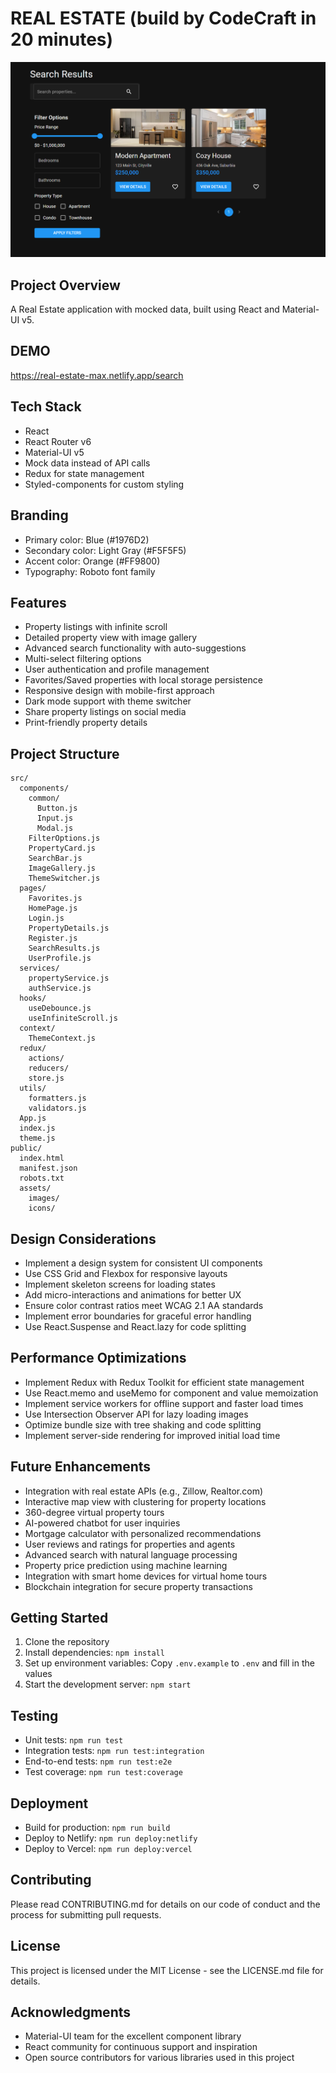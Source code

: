 # REAL ESTATE (build by CodeCraft in 20 minutes)

![alt text](image.png)

## Project Overview

A Real Estate application with mocked data, built using React and Material-UI v5.

## DEMO

https://real-estate-max.netlify.app/search

## Tech Stack

-   React
-   React Router v6
-   Material-UI v5
-   Mock data instead of API calls
-   Redux for state management
-   Styled-components for custom styling

## Branding

-   Primary color: Blue (#1976D2)
-   Secondary color: Light Gray (#F5F5F5)
-   Accent color: Orange (#FF9800)
-   Typography: Roboto font family

## Features

-   Property listings with infinite scroll
-   Detailed property view with image gallery
-   Advanced search functionality with auto-suggestions
-   Multi-select filtering options
-   User authentication and profile management
-   Favorites/Saved properties with local storage persistence
-   Responsive design with mobile-first approach
-   Dark mode support with theme switcher
-   Share property listings on social media
-   Print-friendly property details

## Project Structure

```
src/
  components/
    common/
      Button.js
      Input.js
      Modal.js
    FilterOptions.js
    PropertyCard.js
    SearchBar.js
    ImageGallery.js
    ThemeSwitcher.js
  pages/
    Favorites.js
    HomePage.js
    Login.js
    PropertyDetails.js
    Register.js
    SearchResults.js
    UserProfile.js
  services/
    propertyService.js
    authService.js
  hooks/
    useDebounce.js
    useInfiniteScroll.js
  context/
    ThemeContext.js
  redux/
    actions/
    reducers/
    store.js
  utils/
    formatters.js
    validators.js
  App.js
  index.js
  theme.js
public/
  index.html
  manifest.json
  robots.txt
  assets/
    images/
    icons/
```

## Design Considerations

-   Implement a design system for consistent UI components
-   Use CSS Grid and Flexbox for responsive layouts
-   Implement skeleton screens for loading states
-   Add micro-interactions and animations for better UX
-   Ensure color contrast ratios meet WCAG 2.1 AA standards
-   Implement error boundaries for graceful error handling
-   Use React.Suspense and React.lazy for code splitting

## Performance Optimizations

-   Implement Redux with Redux Toolkit for efficient state management
-   Use React.memo and useMemo for component and value memoization
-   Implement service workers for offline support and faster load times
-   Use Intersection Observer API for lazy loading images
-   Optimize bundle size with tree shaking and code splitting
-   Implement server-side rendering for improved initial load time

## Future Enhancements

-   Integration with real estate APIs (e.g., Zillow, Realtor.com)
-   Interactive map view with clustering for property locations
-   360-degree virtual property tours
-   AI-powered chatbot for user inquiries
-   Mortgage calculator with personalized recommendations
-   User reviews and ratings for properties and agents
-   Advanced search with natural language processing
-   Property price prediction using machine learning
-   Integration with smart home devices for virtual home tours
-   Blockchain integration for secure property transactions

## Getting Started

1. Clone the repository
2. Install dependencies: `npm install`
3. Set up environment variables: Copy `.env.example` to `.env` and fill in the values
4. Start the development server: `npm start`

## Testing

-   Unit tests: `npm run test`
-   Integration tests: `npm run test:integration`
-   End-to-end tests: `npm run test:e2e`
-   Test coverage: `npm run test:coverage`

## Deployment

-   Build for production: `npm run build`
-   Deploy to Netlify: `npm run deploy:netlify`
-   Deploy to Vercel: `npm run deploy:vercel`

## Contributing

Please read CONTRIBUTING.md for details on our code of conduct and the process for submitting pull requests.

## License

This project is licensed under the MIT License - see the LICENSE.md file for details.

## Acknowledgments

-   Material-UI team for the excellent component library
-   React community for continuous support and inspiration
-   Open source contributors for various libraries used in this project
